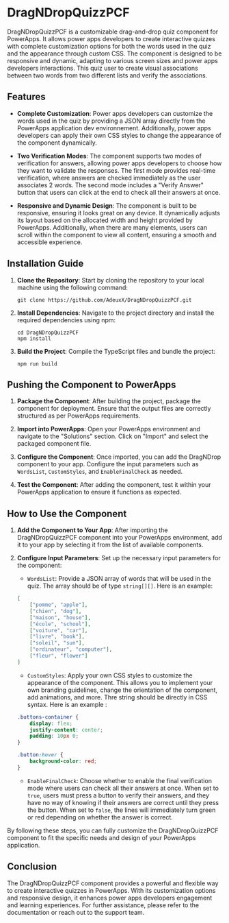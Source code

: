 
# DragNDropQuizzPCF

DragNDropQuizzPCF is a customizable drag-and-drop quiz component for PowerApps. It allows power apps developers to create interactive quizzes with complete customization options for both the words used in the quiz and the appearance through custom CSS. The component is designed to be responsive and dynamic, adapting to various screen sizes and power apps developers interactions. This quiz user to create visual associations between two words from two different lists and verify the associations.

## Features

- **Complete Customization**: Power apps developers can customize the words used in the quiz by providing a JSON array directly from the PowerApps application dev environnement. Additionally, power apps developers can apply their own CSS styles to change the appearance of the component dynamically.
- **Two Verification Modes**: The component supports two modes of verification for answers, allowing power apps developers to choose how they want to validate the responses. The first mode provides real-time verification, where answers are checked immediately as the user associates 2 words. The second mode includes a "Verify Answer" button that users can click at the end to check all their answers at once.

- **Responsive and Dynamic Design**: The component is built to be responsive, ensuring it looks great on any device. It dynamically adjusts its layout based on the allocated width and height provided by PowerApps. Additionally, when there are many elements, users can scroll within the component to view all content, ensuring a smooth and accessible experience.

## Installation Guide

1. **Clone the Repository**: Start by cloning the repository to your local machine using the following command:
   ```
   git clone https://github.com/AdeuxX/DragNDropQuizzPCF.git
   ```

2. **Install Dependencies**: Navigate to the project directory and install the required dependencies using npm:
   ```
   cd DragNDropQuizzPCF
   npm install
   ```

3. **Build the Project**: Compile the TypeScript files and bundle the project:
   ```
   npm run build
   ```

## Pushing the Component to PowerApps

1. **Package the Component**: After building the project, package the component for deployment. Ensure that the output files are correctly structured as per PowerApps requirements.

2. **Import into PowerApps**: Open your PowerApps environment and navigate to the "Solutions" section. Click on "Import" and select the packaged component file.

3. **Configure the Component**: Once imported, you can add the DragNDrop component to your app. Configure the input parameters such as `WordsList`, `CustomStyles`, and `EnableFinalCheck` as needed.

4. **Test the Component**: After adding the component, test it within your PowerApps application to ensure it functions as expected.
## How to Use the Component

1. **Add the Component to Your App**: After importing the DragNDropQuizzPCF component into your PowerApps environment, add it to your app by selecting it from the list of available components.

2. **Configure Input Parameters**: Set up the necessary input parameters for the component:
    - `WordsList`: Provide a JSON array of words that will be used in the quiz. The array should be of type `string[][]`. Here is an example:


    ```json
    [
        ["pomme", "apple"],
        ["chien", "dog"],
        ["maison", "house"],
        ["école", "school"],
        ["voiture", "car"],
        ["livre", "book"],
        ["soleil", "sun"],
        ["ordinateur", "computer"],
        ["fleur", "flower"]
    ]
    ```


    - `CustomStyles`: Apply your own CSS styles to customize the appearance of the component. This allows you to implement your own branding guidelines, change the orientation of the component, add animations, and more. Thre string should be directly in CSS syntax. Here is an example : 

    ```css
    .buttons-container {
        display: flex;
        justify-content: center;
        padding: 10px 0;
    }

    .button:hover {
        background-color: red;
    }
    ```

        
    - `EnableFinalCheck`: Choose whether to enable the final verification mode where users can check all their answers at once. When set to `true`, users must press a button to verify their answers, and they have no way of knowing if their answers are correct until they press the button. When set to `false`, the lines will immediately turn green or red depending on whether the answer is correct.

By following these steps, you can fully customize the DragNDropQuizzPCF component to fit the specific needs and design of your PowerApps application.

## Conclusion

The DragNDropQuizzPCF component provides a powerful and flexible way to create interactive quizzes in PowerApps. With its customization options and responsive design, it enhances power apps developers engagement and learning experiences. For further assistance, please refer to the documentation or reach out to the support team.